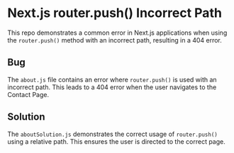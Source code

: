 # Next.js router.push() Incorrect Path

This repo demonstrates a common error in Next.js applications when using the `router.push()` method with an incorrect path, resulting in a 404 error. 

## Bug
The `about.js` file contains an error where `router.push()` is used with an incorrect path.  This leads to a 404 error when the user navigates to the Contact Page.

## Solution
The `aboutSolution.js` demonstrates the correct usage of `router.push()` using a relative path. This ensures the user is directed to the correct page.